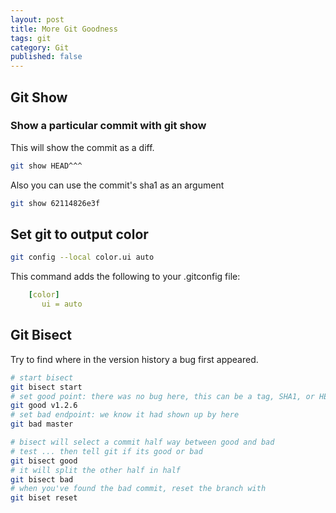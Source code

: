 ```yaml
---
layout: post
title: More Git Goodness
tags: git
category: Git
published: false
---
```


## Git Show

### Show a particular commit with git show


This will show the commit as a diff.

```bash
git show HEAD^^^
```

Also you can use the commit's sha1 as an argument 
```bash
git show 62114826e3f
```




## Set git to output color

```bash
git config --local color.ui auto
```


This command adds the following to your .gitconfig file:

```yaml
    [color]
       ui = auto
```


## Git Bisect

Try to find where in the version history a bug first appeared.

```bash
# start bisect
git bisect start
# set good point: there was no bug here, this can be a tag, SHA1, or HEAD~18 ...
git good v1.2.6
# set bad endpoint: we know it had shown up by here
git bad master

# bisect will select a commit half way between good and bad
# test ... then tell git if its good or bad
git bisect good
# it will split the other half in half
git bisect bad
# when you've found the bad commit, reset the branch with
git biset reset

```